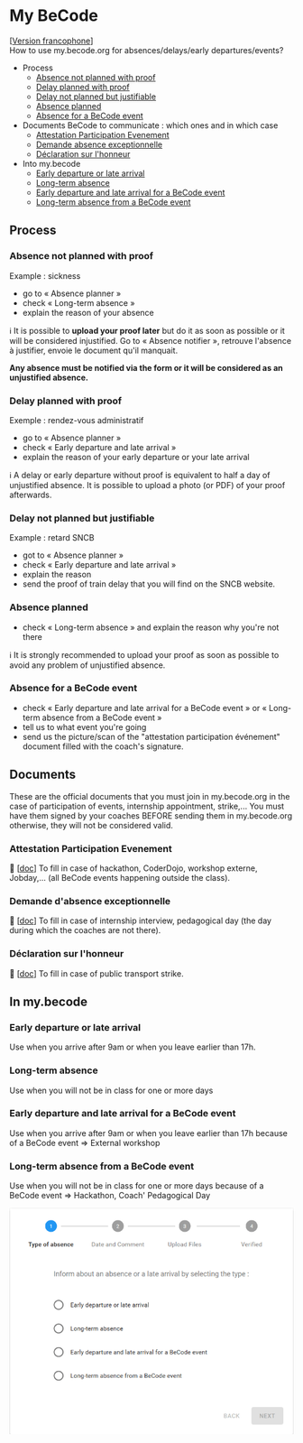 # My BeCode
[[Version francophone](procedure-mybecode.md)]    
How to use my.becode.org for absences/delays/early departures/events?

- Process
    - [Absence not planned with proof](#absence-not-planned-with-proof)
    - [Delay planned with proof](#delay-planned-with-proof)
    - [Delay not planned but justifiable](#Delay-not-planned-but-justifiable)
    - [Absence planned](#absence-planned)
    - [Absence for a BeCode event](#absence-for-a-BeCode-event)
- Documents BeCode to communicate : which ones and in which case
    - [Attestation Participation Evenement](#attestation-participation-evenement)
    - [Demande absence exceptionnelle](#demande-dabsence-exceptionnelle)
    - [Déclaration sur l'honneur](#déclaration-sur-lhonneur)
- Into my.becode
    - [Early departure or late arrival](#early-departure-or-late-arrival)
    - [Long-term absence](#long-term-absence)
    - [Early departure and late arrival for a BeCode event](#early-departure-and-late-arrival-for-a-becode-event)
    - [Long-term absence from a BeCode event](#long-term-absence-from-a-becode-event)
    
## Process
### Absence not planned with proof
Example : sickness
- go to « Absence planner » 
- check « Long-term absence »
- explain the reason of your absence

ℹ️ It is possible to **upload your proof later** but do it as soon as possible or it will be considered injustified.
Go to « Absence notifier », retrouve l'absence à justifier, envoie le document qu'il manquait.

**Any absence must be notified via the form or it will be considered as an unjustified absence.**

### Delay planned with proof
Exemple : rendez-vous administratif
- go to « Absence planner » 
- check « Early departure and late arrival »
- explain the reason of your early departure or your late arrival 

ℹ️ A delay or early departure without proof is equivalent to half a day of unjustified absence. It is possible to upload a photo (or PDF) of your proof afterwards.

### Delay not planned but justifiable
Example : retard SNCB
- got to « Absence planner » 
- check « Early departure and late arrival »
- explain the reason
- send the proof of train delay that you will find on the SNCB website.

### Absence planned
- check « Long-term absence » and explain the reason why you're not there

ℹ️ It is strongly recommended to upload your proof as soon as possible to avoid any problem of unjustified absence.

### Absence for a BeCode event
- check « Early departure and late arrival for a BeCode event » or « Long-term absence from a BeCode event »
- tell us to what event you're going
- send us the picture/scan of the "attestation participation événement" document filled with the coach's signature.

## Documents
These are the official documents that you must join in my.becode.org in the case of participation of events, internship appointment, strike,... You must have them signed by your coaches BEFORE sending them in my.becode.org otherwise, they will not be considered valid.
### Attestation Participation Evenement
📜 [[doc](https://drive.google.com/open?id=1eYnm-aO4o7ABMrj3Ra0kzA1eYd_apoEFoFp28AFKCEo)]
To fill in case of hackathon, CoderDojo, workshop externe, Jobday,... (all BeCode events happening outside the class).
### Demande d'absence exceptionnelle 
📜 [[doc](https://drive.google.com/open?id=10f1aYfy1lbytk8Dg8ll3YZOTvPRg0FpGrbn9FnuQHE8)]
To fill in case of internship interview, pedagogical day (the day during which the coaches are not there).
### Déclaration sur l'honneur 
📜 [[doc](https://drive.google.com/open?id=0B1mdnkbeKh9FbFVVTTlxRGVlWm5fNDN3U2Y3RXBzYmE1cmhR)]
To fill in case of public transport strike.

## In my.becode
### Early departure or late arrival
Use when you arrive after 9am or when you leave earlier than 17h.
### Long-term absence
Use when you will not be in class for one or more days
### Early departure and late arrival for a BeCode event
Use when you arrive after 9am or when you leave earlier than 17h because of a BeCode event => External workshop
### Long-term absence from a BeCode event
Use when you will not be in class for one or more days because of a BeCode event => Hackathon, Coach' Pedagogical Day


![screenshot absence mybecode](img/mybecode.gif)
